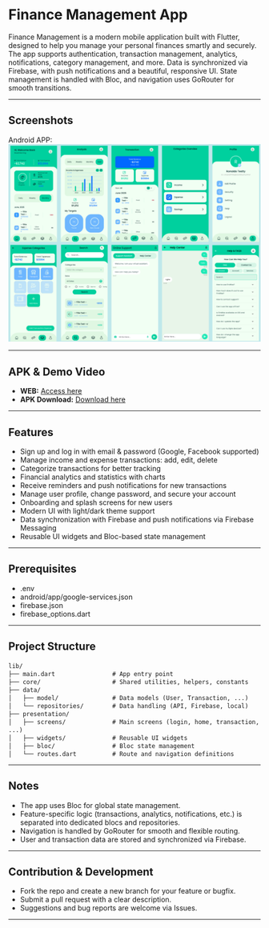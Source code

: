 # Finance Management App

Finance Management is a modern mobile application built with Flutter, designed to help you manage your personal finances smartly and securely. The app supports authentication, transaction management, analytics, notifications, category management, and more. Data is synchronized via Firebase, with push notifications and a beautiful, responsive UI. State management is handled with Bloc, and navigation uses GoRouter for smooth transitions.

---

## Screenshots

Android APP: ![img_1.png](img_1.png)

---

## APK & Demo Video

-  **WEB:** [Access here](http://biwofinance.web.app/)
-  **APK Download:** [Download here](https://bom.so/biwofinance)

---

## Features

-  Sign up and log in with email & password (Google, Facebook supported)
-  Manage income and expense transactions: add, edit, delete
-  Categorize transactions for better tracking
-  Financial analytics and statistics with charts
-  Receive reminders and push notifications for new transactions
-  Manage user profile, change password, and secure your account
-  Onboarding and splash screens for new users
-  Modern UI with light/dark theme support
-  Data synchronization with Firebase and push notifications via Firebase Messaging
-  Reusable UI widgets and Bloc-based state management

---

## Prerequisites

-  .env
-  android/app/google-services.json
-  firebase.json
-  firebase_options.dart

---

## Project Structure

```
lib/
├── main.dart                # App entry point
├── core/                    # Shared utilities, helpers, constants
├── data/
│   ├── model/               # Data models (User, Transaction, ...)
│   └── repositories/        # Data handling (API, Firebase, local)
├── presentation/
│   ├── screens/             # Main screens (login, home, transaction, ...)
│   ├── widgets/             # Reusable UI widgets
│   ├── bloc/                # Bloc state management
│   └── routes.dart          # Route and navigation definitions
```

---

## Notes

-  The app uses Bloc for global state management.
-  Feature-specific logic (transactions, analytics, notifications, etc.) is separated into dedicated blocs and repositories.
-  Navigation is handled by GoRouter for smooth and flexible routing.
-  User and transaction data are stored and synchronized via Firebase.

---

## Contribution & Development

-  Fork the repo and create a new branch for your feature or bugfix.
-  Submit a pull request with a clear description.
-  Suggestions and bug reports are welcome via Issues.

---
